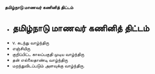 **தமிழ்நாடு மாணவர் கணினித் திட்டம்**
- # தமிழ்நாடு மாணவர் கணினித் திட்டம்
- v. கடந்து வாழ்ந்திரு
- எஞ்சியிரு
- குறிப்பிட்ட காலப்பகுதி முடிய வாழ்ந்திரு
- தன் எல்லைதாண்டி வாழ்ந்திரு
- மறந்துவிடப்படும் அளவுக்கு வாழ்ந்திரு.

